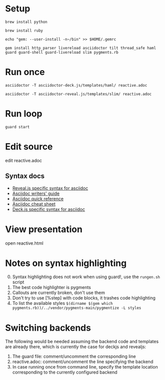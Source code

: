 # Setup

    brew install python

    brew install ruby

    echo "gem: --user-install -n~/bin" >> $HOME/.gemrc

    gem install http_parser livereload asciidoctor tilt thread_safe haml guard guard-shell guard-livereload slim pygments.rb

# Run once

    asciidoctor -T asciidoctor-deck.js/templates/haml/ reactive.adoc

    asciidoctor -T asciidoctor-reveal.js/templates/slim/ reactive.adoc

# Run loop

    guard start

# Edit source

edit reactive.adoc

## Syntax docs

* [Reveal.js specific syntax for asciidoc](https://github.com/asciidoctor/asciidoctor-reveal.js)
* [Asciidoc writers' guide](http://asciidoctor.org/docs/asciidoc-writers-guide/)
* [Asciidoc quick reference](http://asciidoctor.org/docs/asciidoc-syntax-quick-reference/)
* [Asciidoc cheat sheet](https://powerman.name/doc/asciidoc)
* [Deck.js specific syntax for asciidoc](https://github.com/asciidoctor/asciidoctor-deck.js)

# View presentation

open reactive.html

# Notes on syntax highlighting

0. Syntax highlighting does not work when using guard!, use the `rungen.sh` script
1. The best code highlighter is pygments
2. Callouts are currently broken, don't use them
3. Don't try to use [%step] with code blocks, it trashes code highlighting
4. To list the available styles `$(dirname $(gem which pygments.rb))/../vendor/pygments-main/pygmentize -L styles`

# Switching backends

The following would be needed assuming the backend code and templates are already there, which is currently the case for deckjs and revealjs:

1. The guard file: comment/uncomment the corresponding line
2. reactive.adoc: comment/uncomment the line specifying the backend
3. In case running once from command line, specify the template location corresponding to the currently configured backend
